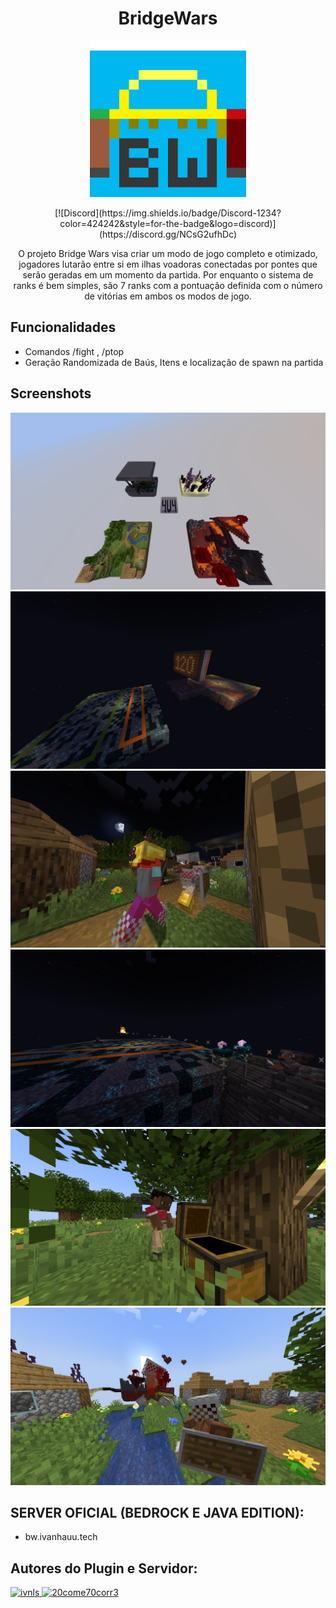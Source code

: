 <h1 align="center">BridgeWars</h1>

<p align="center">
    <img src="images/bw-logo.png" alt="Logo" width="250"/>
</p>

<div align="center">
    [![Discord](https://img.shields.io/badge/Discord-1234?color=424242&style=for-the-badge&logo=discord)](https://discord.gg/NCsG2ufhDc)
</div>

<p align="center">
    O projeto Bridge Wars visa criar um modo de jogo completo e otimizado, jogadores lutarão entre si em ilhas voadoras conectadas por pontes que serão geradas em um momento da partida.
    Por enquanto o sistema de ranks é bem simples, são 7 ranks com a pontuação definida com o número de vitórias em ambos os modos de jogo.
</p>

## Funcionalidades

- Comandos /fight <Modo de jogo>, /ptop <Modo de jogo> <Quantidade de players listadps>
- Geração Randomizada de Baús, Itens e localização de spawn na partida


## Screenshots

![App Screenshot](images/1.png)
![App Screenshot](images/14.png)
![App Screenshot](images/5.png)
![App Screenshot](images/16.png)
![App Screenshot](images/8.png)
![App Screenshot](images/13.png)



## SERVER OFICIAL (BEDROCK E JAVA EDITION):

- bw.ivanhauu.tech

## Autores do Plugin e Servidor:

<a href="https://www.github.com/ivnls">
    <img border-radius="50%" src="https://avatars.githubusercontent.com/u/165328590?s=400&u=344fe74461cdc9181478dfa7ae674ed5274a77fe&v=4" width="100" alt="ivnls" />
</a>
<a href="https://www.github.com/20come70corr3">
    <img border-radius="50%" src="https://avatars.githubusercontent.com/u/142798610?v=4" width="100" alt="20come70corr3" />
</a>

